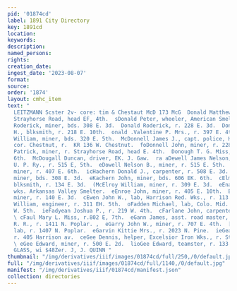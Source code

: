 ```yaml
---
pid: '01874cd'
label: 1891 City Directory
key: 1891cd
location: 
keywords: 
description: 
named_persons: 
rights: 
creation_date: 
ingest_date: '2023-08-07'
format: 
source: 
order: '1874'
layout: cmhc_item
text: "                                                                                          HARLES
  LEITZMANN Scster 2v- core: tim & Chestaut McD 173 McG  Donald Matthew, miner, r.
  Strayhorse Road, head EF, 4th.  sDonald Peter, wheeler, American Smelter.  leDonald
  Roderick, miner, bds. 308 E. 3d.  Donald Roderick, r. 228 E. 3d.  Donald Roderick
  H., blksmith, r. 218 E. 10th.  onald .Valentine P. Mrs., r. 397 E. 4th.  Donald
  William, miner, bds. 320 E. 5th.  McDonnell James J., capt. police, Harrison av,
  cor. Chestnut, r.  KR 136 W. Chestnut.  foDonnell John, miner, r. 228 E. 3d.  Donough
  Patrick, miner, r. Strayhorse Road, head E. 4th.  Donough T. G. Miss, r. 623 E.
  6th.  McDougall Duncan, driver, EK. J. Gaw.  ra aDewell James Nelson, warehouseman,
  U. P. Ry., r. 515 E, 5th.  eDowell Nelson B., miner, r. 515 E. 5th.  eHachern Daniel,
  miner, r. 407 E. 6th.  icHachern Donald J., carpenter, r. 508 E. 3d.  eHachern Hugh,
  miner, bds. 308 E. 3d.  eKachern John, miner, bds. 606 EK. 6th.  cElmell William,
  blksmith, r. 134 E. 3d.  (McElroy William, miner, r. 309 E. 3d.  eEnaney Patrick,
  wks. Arkansas Valley Smelter.  eEnroe John, miner, r. 405 E. 10th.  Enroe Patrick,
  miner, r. 140 E. 3d.  cEwen John W., lab, Harrison Red. Wks., r. 113 E. 9th.  cHwing
  William, engineer, r. 311 EH. 5th.  oFadden Michael, lab, Colo. Mid. Ry., r. 308
  W. 5th.  ieFadyean Joshua P., r. 219 W. 4th.  cFarlane John, carpenter, E. Robitaille.
  \ cFaul Mary L. Miss, r.802 E, 7th.  eGann James, asst. road master, D. & R. G.
  R. R., r. 1411 N. Poplar. ,  eGarry John W., miner, r. 707 E. 4th.  [eoGarvie Thomas,
  lab, r. 1407 N. Poplar.  eGarvin Kittie Mrs., r. 2023 N. Pine.  ieGeary John, mining,
  r. 405 Harrison av.  ceGee Dennis, helper, Excelsior Iron Wks., r. St. James Hotel.
  \ eGee Edward, miner, r. 500 E. 2d.  lioGee Edward, teamster, r. 133 E. 7th.  PWINDOW
  GLASS, wi $48Zer. J, J. QUINN "
thumbnail: "/img/derivatives/iiif/images/01874cd/full/250,/0/default.jpg"
full: "/img/derivatives/iiif/images/01874cd/full/1140,/0/default.jpg"
manifest: "/img/derivatives/iiif/01874cd/manifest.json"
collection: directories
---
```

